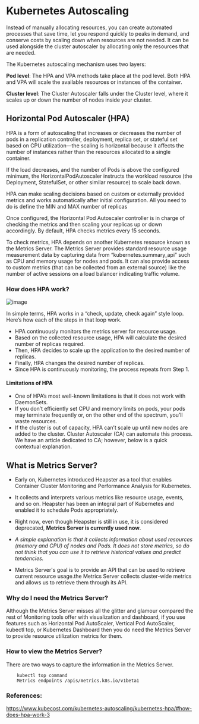 # Kubernetes Autoscaling

Instead of manually allocating resources, you can create automated processes that save time, let you respond quickly to peaks in demand, and conserve costs by scaling down when resources are not needed. It can be used alongside the cluster autoscaler by allocating only the resources that are needed.

The Kubernetes autoscaling mechanism uses two layers:

**Pod level**: The HPA and VPA methods take place at the pod level. Both HPA and VPA will scale the available resources or instances of the container.

**Cluster level**: The Cluster Autoscaler falls under the Cluster level, where it scales up or down the number of nodes inside your cluster.

## Horizontal Pod Autoscaler (HPA) 

HPA is a form of autoscaling that increases or decreases the number of pods in a replication controller, deployment, replica set, or stateful set based on CPU utilization—the scaling is horizontal because it affects the number of instances rather than the resources allocated to a single container.

If the load decreases, and the number of Pods is above the configured minimum, the HorizontalPodAutoscaler instructs the workload resource (the Deployment, StatefulSet, or other similar resource) to scale back down.

HPA can make scaling decisions based on custom or externally provided metrics and works automatically after initial configuration. All you need to do is define the MIN and MAX number of replicas

Once configured, the Horizontal Pod Autoscaler controller is in charge of checking the metrics and then scaling your replicas up or down accordingly. By default, HPA checks metrics every 15 seconds.

To check metrics, HPA depends on another Kubernetes resource known as the Metrics Server. The Metrics Server provides standard resource usage measurement data by capturing data from “kubernetes.summary_api” such as CPU and memory usage for nodes and pods. It can also provide access to custom metrics (that can be collected from an external source) like the number of active sessions on a load balancer indicating traffic volume.

### How does HPA work?

![image](https://user-images.githubusercontent.com/33947539/155082179-31a79830-6324-46c3-9813-34cf13de27fc.png)


In simple terms, HPA works in a “check, update, check again” style loop. Here’s how each of the steps in that loop work.

- HPA continuously monitors the metrics server for resource usage.
- Based on the collected resource usage, HPA will calculate the desired number of replicas required.
- Then, HPA decides to scale up the application to the desired number of replicas.
- Finally, HPA changes the desired number of replicas.
- Since HPA is continuously monitoring, the process repeats from Step 1.

#### Limitations of HPA

- One of HPA’s most well-known limitations is that it does not work with DaemonSets.
- If you don’t efficiently set CPU and memory limits on pods, your pods may terminate frequently or, on the other end of the spectrum, you’ll waste resources.
- If the cluster is out of capacity, HPA can’t scale up until new nodes are added to the cluster. Cluster Autoscaler (CA) can automate this process. We have an article dedicated to CA; however, below is a quick contextual explanation.

## What is Metrics Server?

- Early on, Kubernetes introduced Heapster as a tool that enables Container Cluster Monitoring and Performance Analysis for Kubernetes.
- It collects and interprets various metrics like resource usage, events, and so on. Heapster has been an integral part of Kubernetes and enabled it to schedule Pods appropriately.
- Right now, even though Heapster is still in use, it is considered deprecated, **Metrics Server is currently used now**.

- *A simple explanation is that it collects information about used resources (memory and CPU) of nodes and Pods. It does not store metrics, so do not think that you can use it to retrieve historical values and predict tendencies.*
- Metrics Server's goal is to provide an API that can be used to retrieve current resource usage.the Metrics Server collects cluster-wide metrics and allows us to retrieve them through its API.

### Why do I need the Metrics Server?
Although the Metrics Server misses all the glitter and glamour compared the rest of Monitoring tools offer with visualization and dashboard, if you use features such as Horizontal Pod AutoScaler, Vertical Pod AutoScaler, kubectl top, or Kubernetes Dashboard then you do need the Metrics Server to provide resource utilization metrics for them.

### How to view the Metrics Server?
There are two ways to capture the information in the Metrics Server.

        kubectl top command 
        Metrics endpoints /apis/metrics.k8s.io/v1beta1



### References:
https://www.kubecost.com/kubernetes-autoscaling/kubernetes-hpa/#how-does-hpa-work-3


